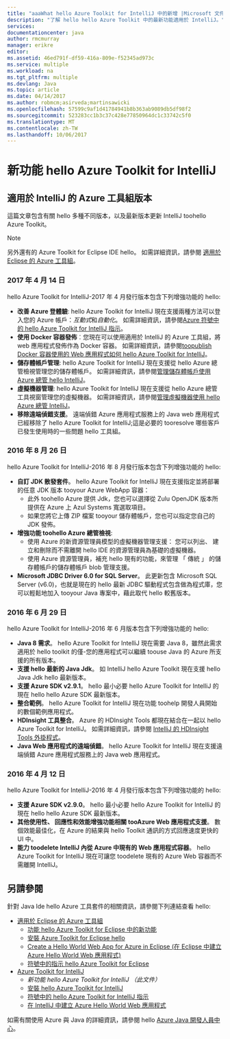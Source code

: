 ```yaml
---
title: "aaaWhat hello Azure Toolkit for IntelliJ 中的新增 |Microsoft 文件"
description: "了解 hello hello Azure Toolkit 中的最新功能適用於 IntelliJ。"
services: 
documentationcenter: java
author: rmcmurray
manager: erikre
editor: 
ms.assetid: 46ed791f-df59-416a-809e-f52345ad973c
ms.service: multiple
ms.workload: na
ms.tgt_pltfrm: multiple
ms.devlang: Java
ms.topic: article
ms.date: 04/14/2017
ms.author: robmcm;asirveda;martinsawicki
ms.openlocfilehash: 57599c9af1d41784941b8b363ab9089db5df98f2
ms.sourcegitcommit: 523283cc1b3c37c428e77850964dc1c33742c5f0
ms.translationtype: MT
ms.contentlocale: zh-TW
ms.lasthandoff: 10/06/2017
---
```

# <a name="whats-new-in-hello-azure-toolkit-for-intellij"></a>新功能 hello Azure Toolkit for IntelliJ
## <a name="azure-toolkit-for-intellij-releases"></a>適用於 IntelliJ 的 Azure 工具組版本
這篇文章包含有關 hello 多種不同版本，以及最新版本更新 IntelliJ toohello Azure Toolkit。

> [!NOTE]
> 另外還有的 Azure Toolkit for Eclipse IDE hello。 如需詳細資訊，請參閱 [適用於 Eclipse 的 Azure 工具組]。
> 
> 

### <a name="april-14-2017"></a>2017 年 4 月 14 日
hello Azure Toolkit for IntelliJ-2017 年 4 月發行版本包含下列增強功能的 hello:

* **改善 Azure 登體驗**: hello Azure Toolkit for IntelliJ 現在支援兩種方法可以登入您的 Azure 帳戶：*互動式*和*自動化*。 如需詳細資訊，請參閱[Azure 符號中的 hello Azure Toolkit for IntelliJ 指示]。
* **使用 Docker 容器發佈**︰您現在可以使用適用於 IntelliJ 的 Azure 工具組，將 web 應用程式發佈作為 Docker 容器。 如需詳細資訊，請參閱[toopublish Docker 容器使用的 Web 應用程式如何 hello Azure Toolkit for IntelliJ]。
* **儲存體帳戶管理**: hello Azure Toolkit for IntelliJ 現在支援從 hello Azure 總管檢視管理您的儲存體帳戶。 如需詳細資訊，請參閱[管理儲存體帳戶使用 Azure 總管 hello IntelliJ]。
* **虛擬機器管理**: hello Azure Toolkit for IntelliJ 現在支援從 hello Azure 總管工具視窗管理您的虛擬機器。 如需詳細資訊，請參閱[管理虛擬機器使用 hello Azure 總管 IntelliJ]。
* **移除遠端偵錯支援**。 遠端偵錯 Azure 應用程式服務上的 Java web 應用程式已經移除了 hello Azure Toolkit for IntelliJ;這是必要的 tooresolve 哪些客戶已發生使用時的一些問題 hello 工具組。

### <a name="august-26-2016"></a>2016 年 8 月 26 日
hello Azure Toolkit for IntelliJ-2016 年 8 月發行版本包含下列增強功能的 hello:

* **自訂 JDK 散發套件**。 hello Azure Toolkit for IntelliJ 現在支援指定並將部署的任意 JDK 版本 tooyour Azure WebApp 容器：
  * 此外 toohello Azure 提供 Jdk，您也可以選擇從 Zulu OpenJDK 版本所提供在 Azure 上 Azul Systems 寬選取項目。
  * 如果您將它上傳 ZIP 檔案 tooyour 儲存體帳戶，您也可以指定您自己的 JDK 發佈。
* **增強功能 toohello Azure 總管檢視**:
  * 使用 Azure 的新資源管理員模型的虛擬機器管理支援： 您可以列出、 建立和刪除而不需離開 hello IDE 的資源管理員為基礎的虛擬機器。
  * 使用 Azure 資源管理員，補充 hello 現有的功能，來管理 「 傳統 」 的儲存體帳戶的儲存體帳戶 blob 管理支援。
* **Microsoft JDBC Driver 6.0 for SQL Server**。 此更新包含 Microsoft SQL Server (v6.0)，也就是現在的 hello 最新 JDBC 驅動程式包含做為程式庫，您可以輕鬆地加入 tooyour Java 專案中，藉此取代 hello 較舊版本。

### <a name="june-29-2016"></a>2016 年 6 月 29 日
hello Azure Toolkit for IntelliJ-2016 年 6 月版本包含下列增強功能的 hello:

* **Java 8 需求**。 hello Azure Toolkit for IntelliJ 現在需要 Java 8，雖然此需求適用於 hello toolkit 的僅-您的應用程式可以繼續 toouse Java 的 Azure 所支援的所有版本。
* **支援 hello 最新的 Java Jdk**。 如 IntelliJ hello Azure Toolkit 現在支援 hello Java Jdk hello 最新版本。
* **支援 Azure SDK v2.9.1**。 hello 最小必要 hello Azure Toolkit for IntelliJ 的現在 hello hello Azure SDK 最新版本。
* **整合範例**。 hello Azure Toolkit for IntelliJ 現在功能 toohelp 開發人員開始的數個範例應用程式。
* **HDInsight 工具整合**。 Azure 的 HDInsight Tools 都現在結合在一起以 hello Azure Toolkit for IntelliJ。 如需詳細資訊，請參閱 [IntelliJ 的 HDInsight Tools 外掛程式]。
* **Java Web 應用程式的遠端偵錯**。 hello Azure Toolkit for IntelliJ 現在支援遠端偵錯 Azure 應用程式服務上的 Java web 應用程式。

### <a name="april-12-2016"></a>2016 年 4 月 12 日
hello Azure Toolkit for IntelliJ-2016 年 4 月發行版本包含下列增強功能的 hello:

* **支援 Azure SDK v2.9.0**。 hello 最小必要 hello Azure Toolkit for IntelliJ 的現在 hello hello Azure SDK 最新版本。
* **其他使用性、 回應性和效能增強功能相關 tooAzure Web 應用程式支援**。 數個效能最佳化，在 Azure 的結果與 hello Toolkit 通訊的方式回應速度更快的 UI 中。
* **能力 toodelete IntelliJ 內從 Azure 中現有的 Web 應用程式容器**。 hello Azure Toolkit for IntelliJ 現在可讓您 toodelete 現有的 Azure Web 容器而不需離開 IntelliJ。

## <a name="see-also"></a>另請參閱
針對 Java Ide hello Azure 工具套件的相關資訊，請參閱下列連結查看 hello:

* [適用於 Eclipse 的 Azure 工具組]
  * [功能 hello Azure Toolkit for Eclipse 中的新功能]
  * [安裝 Azure Toolkit for Eclipse hello]
  * [Create a Hello World Web App for Azure in Eclipse (在 Eclipse 中建立 Azure Hello World Web 應用程式)]
  * [符號中的指示 hello Azure Toolkit for Eclipse]
* [Azure Toolkit for IntelliJ]
  * *新功能 hello Azure Toolkit for IntelliJ （此文件）*
  * [安裝 hello Azure Toolkit for IntelliJ]
  * [符號中的 hello Azure Toolkit for IntelliJ 指示]
  * [在 IntelliJ 中建立 Azure Hello World Web 應用程式]

如需有關使用 Azure 與 Java 的詳細資訊，請參閱 hello [Azure Java 開發人員中心]。

<!-- URL List -->

[適用於 Eclipse 的 Azure 工具組]: ./azure-toolkit-for-eclipse.md
[Azure Toolkit for IntelliJ]: ./azure-toolkit-for-intellij.md
[Create a Hello World Web App for Azure in Eclipse (在 Eclipse 中建立 Azure Hello World Web 應用程式)]: ./app-service-web/app-service-web-eclipse-create-hello-world-web-app.md
[在 IntelliJ 中建立 Azure Hello World Web 應用程式]: ./app-service-web/app-service-web-intellij-create-hello-world-web-app.md
[安裝 Azure Toolkit for Eclipse hello]: ./azure-toolkit-for-eclipse-installation.md
[安裝 hello Azure Toolkit for IntelliJ]: ./azure-toolkit-for-intellij-installation.md
[符號中的指示 hello Azure Toolkit for Eclipse]: ./azure-toolkit-for-eclipse-sign-in-instructions.md
[符號中的 hello Azure Toolkit for IntelliJ 指示]: ./azure-toolkit-for-intellij-sign-in-instructions.md
[功能 hello Azure Toolkit for Eclipse 中的新功能]: ./azure-toolkit-for-eclipse-whats-new.md
[What's New in hello Azure Toolkit for IntelliJ]: ./azure-toolkit-for-intellij-whats-new.md

[Azure 符號中的 hello Azure Toolkit for IntelliJ 指示]: ./azure-toolkit-for-intellij-sign-in-instructions.md
[toopublish Docker 容器使用的 Web 應用程式如何 hello Azure Toolkit for IntelliJ]: ./azure-toolkit-for-intellij-publish-as-docker-container.md
[管理儲存體帳戶使用 Azure 總管 hello IntelliJ]: ./azure-toolkit-for-intellij-managing-storage-accounts-using-azure-explorer.md
[管理虛擬機器使用 hello Azure 總管 IntelliJ]: ./azure-toolkit-for-intellij-managing-virtual-machines-using-azure-explorer.md

[Azure Java 開發人員中心]: http://go.microsoft.com/fwlink/?LinkID=699547

[IntelliJ 的 HDInsight Tools 外掛程式]: ./hdinsight/hdinsight-apache-spark-intellij-tool-plugin.md
